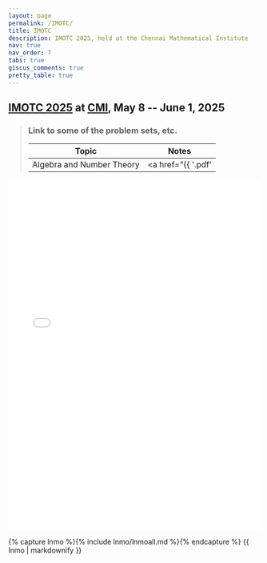 ```yaml
---
layout: page
permalink: /IMOTC/
title: IMOTC
description: IMOTC 2025, held at the Chennai Mathematical Institute
nav: true
nav_order: 7
tabs: true
giscus_comments: true
pretty_table: true
---
```


## [IMOTC 2025](https://olympiads.hbcse.tifr.res.in/mathematical-olympiad-2024-2025/) at [CMI](https://www.cmi.ac.in/), May 8 -- June 1, 2025

> ### Link to some of the problem sets, etc.
>
> |      Topic          |          Notes      |
> | :------------: | :------------: |
> | Algebra and Number Theory | <a href="{{ '.pdf' | prepend: 'IMOTC25Alg' | prepend: 'IMOTC/' | prepend: 'assets/pdf/' | relative_url }}" target="_blank" rel="noopener noreferrer"><i class="fa-solid fa-file-pdf fa-2x"></i></a> |
>

<iframe src="{{ site.baseurl }}/assets/pdf/IMOTC/IMOTC25Alg.pdf" width="100%" height="700" frameborder="no" border="0" marginwidth="0" marginheight="0"></iframe>

{% capture lnmo %}{% include lnmo/lnmoall.md %}{% endcapture %}
{{ lnmo | markdownify }}
